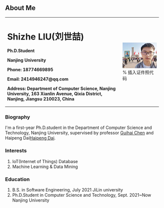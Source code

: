 ## About Me

<table border="0">
  <tr>
    <td width="75%">
      <h1>Shizhe LIU(刘世喆)</h1>
      <p><b>Ph.D.Student</b></p>
      <p><b>Nanjing University</b></p>
      <p><b>Phone: 18774669895</b></p>
      <p><b>Email: 2414946247@qq.com</b></p>
      <p><b>Address: Department of Computer Science, Nanjing University, 163 Xianlin Avenue, Qixia District, Nanjing, Jiangsu 210023, China</b></p>
    </td>
    <td width="25%">
      <img src="/lsz.jpg" width="100%">      % 插入证件照代码
    </td>
  </tr>
</table>


### Biography

I'm a first-year Ph.D.student in the Department of Computer Science and Technology, Nanjing University, supervised by professor [Guihai Chen](http://cs.nju.edu.cn/gchen) and Haipeng Dai[Haipeng Dai](https://cs.nju.edu.cn/daihp/).



### Interests

1. IoT(Internet of Things) Database
2. Machine Learning & Data Mining


### Education
1. B.S. in Software Engineering, July 2021
   JiLin university
2. Ph.D.Student in Computer Science and Technology, Sept. 2021~Now
   Nanjing University
